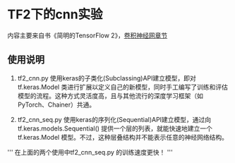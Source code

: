 # TF2下的cnn实验

内容主要来自书《简明的TensorFlow 2》，[卷积神经网章节](https://tf.wiki/zh_hans/basic/models.html#cnn)

## 使用说明
1.  tf2_cnn.py 使用keras的子类化(Subclassing)API建立模型，即对 tf.keras.Model 类进行扩展以定义自己的新模型，同时手工编写了训练和评估模型的流程。这种方式灵活度高，且与其他流行的深度学习框架（如 PyTorch、Chainer）共通。

2. tf2_cnn_seq.py 使用keras的序列化(Sequential)API建立模型，通过向 tf.keras.models.Sequential() 提供一个层的列表，就能快速地建立一个 tf.keras.Model 模型。不过，这种层叠结构并不能表示任意的神经网络结构。

'''
在上面的两个使用中tf2_cnn_seq.py 的训练速度更快！
'''










